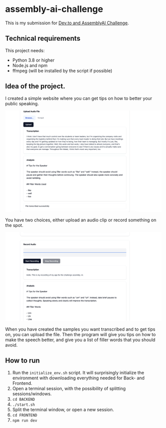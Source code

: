 # assembly-ai-challenge

This is my submission for [Dev.to and AssemblyAI Challenge](https://dev.to/devteam/join-us-for-the-assemblyai-challenge-and-capture-the-nuance-of-human-speech-3000-in-prizes-4g4f?bb=189417).

## Technical requirements
This project needs:
- Python 3.8 or higher
- Node.js and npm
- ffmpeg (will be installed by the script if possible)


## Idea of the project.
I created a simple website where you can get tips on how to better your public speaking.

![alt text](images/image.png)

You have two choices, either upload an audio clip or record something on the spot. 

![alt text](images/recording.png)

When you have created the samples you want transcribed and to get tips on, you can upload the file. Then the program will give you tips on how to make the speech better, and give you a list of filler words that you should avoid.

## How to run

1. Run the `initialize_env.sh` script. It will surprisingly initialize the environment with downloading everything needed for Back- and Frontend.
2. Open a terminal session, with the possibility of splitting sessions/windows.
3. `cd BACKEND`
4. `./start.sh`
5. Split the terminal window, or open a new session.
6. `cd FRONTEND`
7. `npm run dev`
